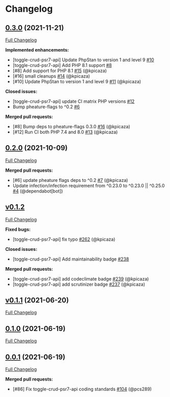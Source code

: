 # Changelog

## [0.3.0](https://github.com/pheature-flags/toggle-crud-psr7-api/tree/0.3.0) (2021-11-21)

[Full Changelog](https://github.com/pheature-flags/toggle-crud-psr7-api/compare/0.2.0...0.3.0)

**Implemented enhancements:**

- \[toggle-crud-psr7-api\] Update PhpStan to version 1 and level 9 [\#10](https://github.com/pheature-flags/toggle-crud-psr7-api/issues/10)
- \[toggle-crud-psr7-api\] Add PHP 8.1 support [\#8](https://github.com/pheature-flags/toggle-crud-psr7-api/issues/8)
- \[\#8\] Add support for PHP 8.1 [\#15](https://github.com/pheature-flags/toggle-crud-psr7-api/pull/15) (@kpicaza)
- \[\#16\] small cleanups [\#14](https://github.com/pheature-flags/toggle-crud-psr7-api/pull/14) (@kpicaza)
- \[\#10\] Update PhpStan to version 1 and level 9 [\#11](https://github.com/pheature-flags/toggle-crud-psr7-api/pull/11) (@kpicaza)

**Closed issues:**

- \[toggle-crud-psr7-api\] update CI matrix PHP versions [\#12](https://github.com/pheature-flags/toggle-crud-psr7-api/issues/12)
- Bump pheature-flags to ^0.2 [\#6](https://github.com/pheature-flags/toggle-crud-psr7-api/issues/6)

**Merged pull requests:**

- \[\#8\] Bump deps to pheature-flags 0.3.0 [\#16](https://github.com/pheature-flags/toggle-crud-psr7-api/pull/16) (@kpicaza)
- \[\#12\] Run CI both PHP 7.4 and 8.0 [\#13](https://github.com/pheature-flags/toggle-crud-psr7-api/pull/13) (@kpicaza)

## [0.2.0](https://github.com/pheature-flags/toggle-crud-psr7-api/tree/0.2.0) (2021-10-09)

[Full Changelog](https://github.com/pheature-flags/toggle-crud-psr7-api/compare/v0.1.2...0.2.0)

**Merged pull requests:**

- \[\#6\] update pheature flags deps to ^0.2 [\#7](https://github.com/pheature-flags/toggle-crud-psr7-api/pull/7) (@kpicaza)
- Update infection/infection requirement from ^0.23.0 to ^0.23.0 || ^0.25.0 [\#4](https://github.com/pheature-flags/toggle-crud-psr7-api/pull/4) (@dependabot[bot])

## [v0.1.2](https://github.com/pheature-flags/pheature-flags/tree/v0.1.2)

[Full Changelog](https://github.com/pheature-flags/pheature-flags/compare/v0.1.1...v0.1.2)

**Fixed bugs:**

- \[toggle-crud-psr7-api\] fix typo [\#262](https://github.com/pheature-flags/pheature-flags/pull/262) (@kpicaza)

**Closed issues:**

- \[toggle-crud-psr7-api\] Add maintainability badge  [\#238](https://github.com/pheature-flags/pheature-flags/issues/238)

**Merged pull requests:**

- \[toggle-crud-psr7-api\] add codeclimate badge [\#239](https://github.com/pheature-flags/pheature-flags/pull/239) (@kpicaza)
- \[toggle-crud-psr7-api\] add scrutinizer badge [\#237](https://github.com/pheature-flags/pheature-flags/pull/237) (@kpicaza)

## [v0.1.1](https://github.com/pheature-flags/pheature-flags/tree/v0.1.1) (2021-06-20)

[Full Changelog](https://github.com/pheature-flags/pheature-flags/compare/0.1.0...v0.1.1)

## [0.1.0](https://github.com/pheature-flags/pheature-flags/tree/0.1.0) (2021-06-19)

[Full Changelog](https://github.com/pheature-flags/pheature-flags/compare/0.0.1...0.1.0)

## [0.0.1](https://github.com/pheature-flags/pheature-flags/tree/0.0.1) (2021-06-19)

[Full Changelog](https://github.com/pheature-flags/pheature-flags/compare/4efde1b91949256bf8d3b3baf7546150ddcc0e90...0.0.1)

**Merged pull requests:**

- \[\#86\] Fix toggle-crud-psr7-api coding standards [\#104](https://github.com/pheature-flags/pheature-flags/pull/104) (@pcs289)
